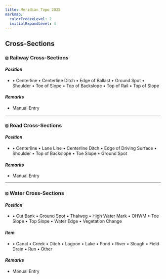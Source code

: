 ```yaml
---
title: Meridian Topo 2025
markmap:
  colorFreezeLevel: 2
  initialExpandLevel: 4
---
```

## <b>Cross-Sections</b>

### <b>⦻ Railway Cross-Sections</b>

#### <i>Position</i>
*   &#8226; Centerline
    &#8226; Centerline Ditch
    &#8226; Edge of Ballast
    &#8226; Ground Spot
    &#8226; Shoulder
    &#8226; Toe of Slope
    &#8226; Top of Backslope
    &#8226; Top of Rail
    &#8226; Top of Slope

#### <i>Remarks</i>
* Manual Entry

---

### <b>⦻ Road Cross-Sections</b>

#### <i>Position</i>
* &#8226; Centerline
    &#8226; Lane Line
    &#8226; Centerline Ditch
    &#8226; Edge of Driving Surface
    &#8226; Shoulder
    &#8226; Top of Backslope
    &#8226; Toe Slope
    &#8226; Ground Spot

#### <i>Remarks</i>
* Manual Entry

---

### <b>⦻ Water Cross-Sections</b>

#### <i>Position</i>
* &#8226; Cut Bank
    &#8226; Ground Spot
    &#8226; Thalweg
    &#8226; High Water Mark
    &#8226; OHWM
    &#8226; Toe Slope
    &#8226; Top Slope
    &#8226; Water Edge
    &#8226; Vegetation Change

#### <i>Item</i>
* &#8226; Canal
    &#8226; Creek
    &#8226; Ditch
    &#8226; Lagoon
    &#8226; Lake
    &#8226; Pond
    &#8226; River
    &#8226; Slough
    &#8226; Field Drain
    &#8226; Run
    &#8226; Other

#### <i>Remarks</i>
* Manual Entry
